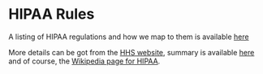 # HIPAA Rules

A listing of HIPAA regulations and how we map to them is available [here](http://catalyze.io/hipaa)

More details can be got from the [HHS website](http://www.hhs.gov/ocr/privacy), summary is available [here](http://www.hhs.gov/ocr/privacy/hipaa/understanding/summary/) and of course, the [Wikipedia page for HIPAA](http://en.wikipedia.org/wiki/Health_Insurance_Portability_and_Accountability_Act).
